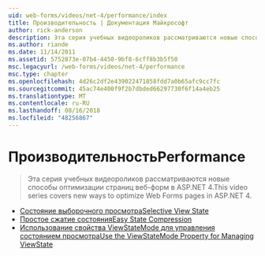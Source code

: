 ```yaml
---
uid: web-forms/videos/net-4/performance/index
title: Производительность | Документация Майкрософт
author: rick-anderson
description: Эта серия учебных видеороликов рассматриваются новые способы оптимизации страниц веб-форм в ASP.NET 4.
ms.author: riande
ms.date: 11/14/2011
ms.assetid: 5752873e-07b4-4450-9bf8-6cff8b3b5f50
msc.legacyurl: /web-forms/videos/net-4/performance
msc.type: chapter
ms.openlocfilehash: 4d26c2df2e439022471858fdd7a0b65afc9cc7fc
ms.sourcegitcommit: 45ac74e400f9f2b7dbded66297730f6f14a4eb25
ms.translationtype: MT
ms.contentlocale: ru-RU
ms.lasthandoff: 08/16/2018
ms.locfileid: "48256867"
---
```

<a name="performance"></a><span data-ttu-id="42ecd-103">Производительность</span><span class="sxs-lookup"><span data-stu-id="42ecd-103">Performance</span></span>
====================
> <span data-ttu-id="42ecd-104">Эта серия учебных видеороликов рассматриваются новые способы оптимизации страниц веб-форм в ASP.NET 4.</span><span class="sxs-lookup"><span data-stu-id="42ecd-104">This video series covers new ways to optimize Web Forms pages in ASP.NET 4.</span></span>


- [<span data-ttu-id="42ecd-105">Состояние выборочного просмотра</span><span class="sxs-lookup"><span data-stu-id="42ecd-105">Selective View State</span></span>](aspnet-4-quick-hit-selective-view-state.md)
- [<span data-ttu-id="42ecd-106">Простое сжатие состояния</span><span class="sxs-lookup"><span data-stu-id="42ecd-106">Easy State Compression</span></span>](aspnet-4-quick-hit-easy-state-compression.md)
- [<span data-ttu-id="42ecd-107">Использование свойства ViewStateMode для управления состоянием просмотра</span><span class="sxs-lookup"><span data-stu-id="42ecd-107">Use the ViewStateMode Property for Managing ViewState</span></span>](how-do-i-use-the-viewstatemode-property-for-managing-viewstate.md)
